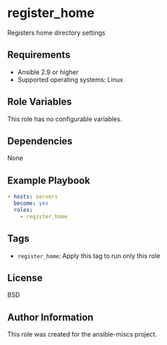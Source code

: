 register_home
=========

Registers home directory settings

Requirements
------------

- Ansible 2.9 or higher
- Supported operating systems: Linux

Role Variables
--------------

This role has no configurable variables.

Dependencies
------------

None

Example Playbook
----------------

```yaml
- hosts: servers
  become: yes
  roles:
    - register_home
```

Tags
----

- `register_home`: Apply this tag to run only this role

License
-------

BSD

Author Information
------------------

This role was created for the ansible-miscs project.
